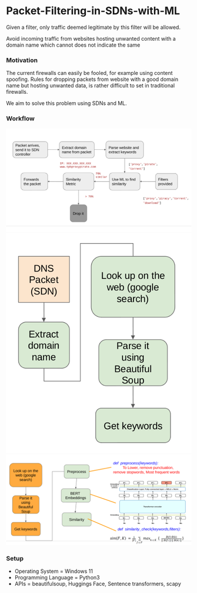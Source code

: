 # Packet-Filtering-in-SDNs-with-ML
Given a filter, only traffic deemed legitimate by this filter will be allowed.

Avoid incoming traffic from websites hosting unwanted content with a domain name which cannot does not indicate the same

### Motivation
The current firewalls can easily be fooled, for example using content spoofing. Rules for dropping packets from website with a good domain name but hosting unwanted data, is rather difficult to set in traditional firewalls.

We aim to solve this problem using SDNs and ML.

### Workflow
![Workflow Main](./media/workflow.png)
![Workflow inner 1](./media/workflow2.png)
![Workflow inner 2](./media/workflow3.png)

### Setup
- Operating System = Windows 11
- Programming Language = Python3
- APIs = beautifulsoup, Huggings Face, Sentence transformers, scapy
